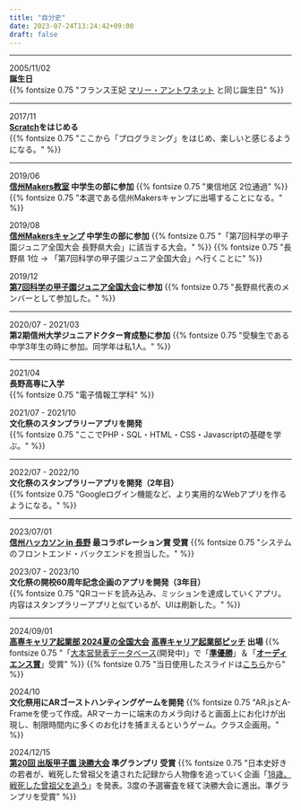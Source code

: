```yaml
---
title: "自分史"
date: 2023-07-24T13:24:42+09:00
draft: false
---
```


---

2005/11/02  
**誕生日**  
{{% fontsize 0.75 "フランス王妃 [マリー・アントワネット](https://ja.wikipedia.org/wiki/%E3%83%9E%E3%83%AA%E3%83%BC%E3%83%BB%E3%82%A2%E3%83%B3%E3%83%88%E3%83%AF%E3%83%8D%E3%83%83%E3%83%88) と同じ誕生日" %}}

---

2017/11  
**[Scratch](https://scratch.mit.edu)をはじめる**  
{{% fontsize 0.75 "ここから「プログラミング」をはじめ、楽しいと感じるようになる。" %}}

---

2019/06  
**[信州Makers教室](https://www.futurecraft.jp/weblog/14237/) 中学生の部に参加**
{{% fontsize 0.75 "東信地区 2位通過" %}}
{{% fontsize 0.75 "本選である信州Makersキャンプに出場することになる。" %}}   

2019/08  
**[信州Makersキャンプ](https://www.futurecraft.jp/weblog/14247/) 中学生の部に参加**
{{% fontsize 0.75 "「第7回科学の甲子園ジュニア全国大会 長野県大会」に該当する大会。" %}} 
{{% fontsize 0.75 "長野県 1位 → 「第7回科学の甲子園ジュニア全国大会」へ行くことに" %}}

2019/12  
**[第7回科学の甲子園ジュニア全国大会](https://koushien.jst.go.jp/koushien-Jr/report/2019/index.html)に参加**
{{% fontsize 0.75 "長野県代表のメンバーとして参加した。" %}}

---

2020/07 - 2021/03  
**第2期信州大学ジュニアドクター育成塾に参加**
{{% fontsize 0.75 "受験生である中学3年生の時に参加。同学年は私1人。" %}}

---

2021/04  
**長野高専に入学**  
{{% fontsize 0.75 "電子情報工学科" %}}

2021/07 - 2021/10  
**文化祭のスタンプラリーアプリを開発**  
{{% fontsize 0.75 "ここでPHP・SQL・HTML・CSS・Javascriptの基礎を学ぶ。" %}}

---

2022/07 - 2022/10  
**文化祭のスタンプラリーアプリを開発（2年目）**  
{{% fontsize 0.75 "Googleログイン機能など、より実用的なWebアプリを作るようになる。" %}}

---

2023/07/01  
**[信州ハッカソン in 長野](https://ailab-corp.connpass.com/event/285350/) 最コラボレーション賞 受賞**
{{% fontsize 0.75 "システムのフロントエンド・バックエンドを担当した。" %}}


2023/07 - 2023/10  
**文化祭の開校60周年記念企画のアプリを開発（3年目）**  
{{% fontsize 0.75 "QRコードを読み込み、ミッションを達成していくアプリ。内容はスタンプラリーアプリと似ているが、UIは刷新した。" %}}

---

2024/09/01  
**[高専キャリア起業部 2024夏の全国大会](https://kosen-career.tech/lp/2024summer)** 
**[高専キャリア起業部ピッチ](https://kosen-career.tech/news/2024summer-pitch-presenter) 出場**
{{% fontsize 0.75 "「[大本営発表データベース](https://daihon-ei.jp)(開発中)」で「**[準優勝](https://x.com/kosen_career/status/1830141553425432875)**」＆「**[オーディエンス賞](https://x.com/kosen_career/status/1830141253125898271)**」受賞" %}}
{{% fontsize 0.75 "当日使用したスライドは[こちら](https://www.docswell.com/s/massy1102/KV1114-20240901-daihon-ei)から" %}}

2024/10   
**文化祭用にARゴーストハンティングゲームを開発**
{{% fontsize 0.75 "AR.jsとA-Frameを使って作成。ARマーカーに端末のカメラ向けると画面上にお化けが出現し、制限時間内に多くのお化けを捕まえるというゲーム。クラス企画用。" %}}

2024/12/15  
**[第20回 出版甲子園 決勝大会](https://spk.picaso.jp/) 準グランプリ 受賞**
{{% fontsize 0.75 "日本史好きの若者が、戦死した曾祖父を遺された記録から人物像を追っていく企画「[18歳、戦死した曾祖父を追う](https://gakumado.mynavi.jp/gmd/articles/77245)」を発表。3度の予選審査を経て決勝大会に進出。準グランプリを受賞" %}}
